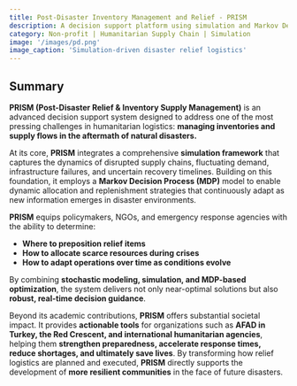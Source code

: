 ```yaml
---
title: Post-Disaster Inventory Management and Relief - PRISM
description: A decision support platform using simulation and Markov Decision Processes (MDPs) to optimize post-disaster inventory prepositioning, allocation, and distribution under uncertainty.
category: Non-profit | Humanitarian Supply Chain | Simulation
image: '/images/pd.png'
image_caption: 'Simulation-driven disaster relief logistics'
---
```


## Summary

**PRISM (Post-Disaster Relief & Inventory Supply Management)** is an advanced decision support system designed to address one of the most pressing challenges in humanitarian logistics: **managing inventories and supply flows in the aftermath of natural disasters.**

At its core, **PRISM** integrates a comprehensive **simulation framework** that captures the dynamics of disrupted supply chains, fluctuating demand, infrastructure failures, and uncertain recovery timelines. Building on this foundation, it employs a **Markov Decision Process (MDP)** model to enable dynamic allocation and replenishment strategies that continuously adapt as new information emerges in disaster environments.

**PRISM** equips policymakers, NGOs, and emergency response agencies with the ability to determine:  
- **Where to preposition relief items**  
- **How to allocate scarce resources during crises**  
- **How to adapt operations over time as conditions evolve**  

By combining **stochastic modeling, simulation, and MDP-based optimization**, the system delivers not only near-optimal solutions but also **robust, real-time decision guidance**.

Beyond its academic contributions, **PRISM** offers substantial societal impact. It provides **actionable tools** for organizations such as **AFAD in Turkey, the Red Crescent, and international humanitarian agencies**, helping them **strengthen preparedness, accelerate response times, reduce shortages, and ultimately save lives**.  By transforming how relief logistics are planned and executed, **PRISM** directly supports the development of **more resilient communities** in the face of future disasters.
